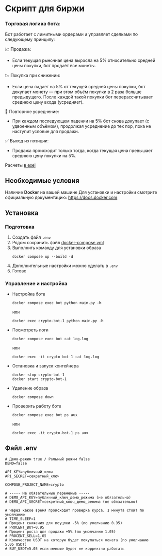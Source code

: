 # Скрипт для биржи
### Торговая логика бота:

Бот работает с лимитными ордерами и управляет сделками по следующему принципу:

📈 Продажа:
- Если текущая рыночная цена выросла на 5% относительно средней цены покупки, бот продаёт все монеты.

📉 Покупка при снижении:
- Если цена падает на 5% от текущей средней цены покупки, бот докупает монету — при этом объём покупки в 2 раза больше предыдущего.
После каждой такой покупки бот перерассчитывает среднюю цену входа (усредняет).

🔁 Повторное усреднение:
- При каждом последующем падении на 5% бот снова докупает (с удвоенным объёмом), продолжая усреднение до тех пор, пока не наступит условие для продажи.

✅ Выход из позиции:
- Продажа происходит только тогда, когда текущая цена превышает среднюю цену покупки на 5%.

Расчеты [в exel](/calculations.xlsx)

## Необходимые условия
Наличие **Docker** на вашей машине
Для установки и настройки смотрите официальную документацию: https://docs.docker.com


## Установка
### Подготовка

1. Создать файл `.env`
2. Рядом сохранить файл [docker-compose.yml](/docker-compose.yml)
3. Выполнить команду для установки образа
    ```
    docker compose up --build -d
    ```
4. Дополнительные настройки можно сделать в `.env`
5. Готово

### Управление и настройка

- Настройка бота 
    ```
    docker compose exec bot python main.py -h
    ```
    или
    ```
    docker exec crypto-bot-1 python main.py -h
    ```

- Посмотреть логи

    ```
    docker compose exec bot cat log.log
    ```
    или
    ```
    docker exec -it crypto-bot-1 cat log.log
    ```

- Остановка и запуск контейнера
    ```
    docker stop crypto-bot-1
    docker start crypto-bot-1
    ```

- Удаление образа
    ```
    docker compose down
    ```

- Проверить работу бота
    ```
    docker compose exec bot ps aux
    ```
    или
    ```
    docker exec -it crypto-bot-1 ps aux
    ```

## Файл .env
```
# Демо-режим true / Ральный режим false
DEMO=false

API_KEY=публичный_ключ
API_SECRET=секретный_ключ

COMPOSE_PROJECT_NAME=crypto

# ----- Не обязательные переменые -----
# DEMO_API_KEY=публичный_ключ_демо_режима (не обязательно)
# DEMO_API_SECRET=секретный_ключ_демо_режима (не обязательно)

# Через какое время происходит проверка курса, 1 минута стоит по умолчанию
# TIME_SLEEP=1
# Процент снижения для поуцпки -5% (по умолчанию 0.95)
# PROCENT_BUY=0.95
# Процент роста для продажи +5% (по умолчанию 1.05)
# PROCENT_SELL=1.05
# Количество USDT на которую будет покупаться монета (по умолчанию 5.05 USDT)
# BUY_USDT=5.05 если меньше будет не корректно работать
```